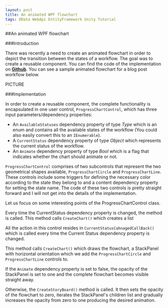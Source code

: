 ```yaml
---
layout: post
title: An animated WPF flowchart
tags: OData WebApi EntityFramework Unity Tutorial
---
```

##An animated WPF flowchart

###Introduction

There was recently a need to create an animated flowchart in order to depict the transition between the states of a workflow. The goal was to create a reusable component. You can find the code of the implementation on [**Github**](https://github.com/dimitrispaxinos/WPFDemos/tree/master/ProgressChartDemo). You can see a sample animated flowchart for a blog post workflow below.

PICTURE

###Implementation

In order to create a reusable component, the complete functionality is encapsulated in one user control, `ProgressChartControl`, which has three input parameters/dependency properties: 

 -  An `AvailableStatuses` dependency property of type *Type* which is an enum and contains all the available states of the workflow (You could also easily convert this to an `IEnumerable`).
 - 	A `CurrentStatus` dependency property of type *Object* which represents the current status of the workflow.
 -	 An `Animate` dependency property of type *Bool* which is a flag that indicates whether the chart should animate or not.

<script src="https://gist.github.com/dimitrispaxinos/930979b71b7be156bab2.js"></script>

`ProgressChartControl` comprises of two subcontrols that represent the two geometrical shapes available, `ProgressChartCircle` and `ProgressChartLine`. These controls include some triggers for defining the necessary color according to the state they belong to and a content dependency property for setting the state name. The code of these two controls is pretty straight forward and I will not get into the details of the implementation.

<script src="https://gist.github.com/dimitrispaxinos/2753638b211bccdcf6a3.js"></script>

Let us focus on some interesting points of the ProgressChartControl class.

Every time the CurrentStatus dependency property is changed, the method is called.
This method calls `CreateChart()`  which creates a list 

All the action in this control resides in `CurrentStatusCahnagedCallBack()`  which is called every time the Current Status dependency property is changed.

This method calls `CreateChart()`  which draws the flowchart, a StackPanel with horizontal orientation which we add the `ProgressChartCircle` and `ProgressChartLine` controls to.  

If the `Animate` dependency property is set to false, the opacity of the StackPanel is set to one and the complete flowchart becomes visible straight away. 

Otherwise, the `CreateStoryBoard()` method is called. It then sets the opacity of the flowchart to zero, iterates the StackPanel's children list and gradually increases the opacity from zero to one producing the desired animation. 
